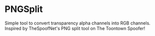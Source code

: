 # PNGSplit
Simple tool to convert transparency alpha channels into RGB channels. Inspired by TheSpoofNet's PNG split tool on The Toontown Spoofer!
